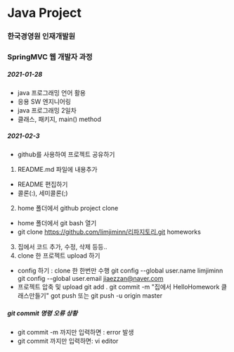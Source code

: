 # Java Project
### 한국경영원 인재개발원
### SpringMVC 웹 개발자 과정

##### 2021-01-28

* java 프로그래밍 언어 활용
* 응용 SW 엔지니어링
* java 프로그래밍 2일차
* 클래스, 패키지, main() method

##### 2021-02-3
* github를 사용하여 프로젝트 공유하기
1. README.md 파일에 내용추가
* 	README 편집하기
*	콜론(:), 세미콜론(;)
2. home 폴더에서 github project clone
* home 폴더에서 git bash 열기
* git clone https://github.com/limjiminn/리파지토리.git homeworks

3. 집에서 코드 추가, 수정, 삭제 등등..
4. clone 한 프로젝트 upload 하기
* config 하기 : clone 한 한번만 수행
	git config --global user.name limjiminn
	git config --global user.email jiaezzan@naver.com
* 프로젝트 압축 및 upload
	git add .
	git commit -m "집에서 HelloHomework 클래스만들기"
	got push 또는 git push -u origin master

#####	git commit 명령 오류 상황
* git commit -m 까지만 입력하면 : error 발생
* git commit 까지만 입력하면: vi editor  